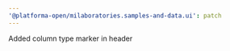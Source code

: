 ```yaml
---
'@platforma-open/milaboratories.samples-and-data.ui': patch
---
```


Added column type marker in header
